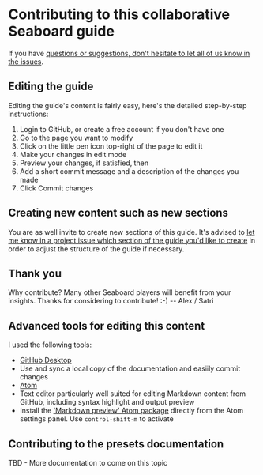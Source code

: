 # Contributing to this collaborative Seaboard guide

If you have [questions or suggestions, don't hesitate to let all of us know in the issues](https://github.com/alexandreleroux/Seaboard/issues).

## Editing the guide

Editing the guide's content is fairly easy, here's the detailed step-by-step instructions:

1. Login to GitHub, or create a free account if you don't have one
2. Go to the page you want to modify
3. Click on the little pen icon top-right of the page to edit it
4. Make your changes in edit mode
5. Preview your changes, if satisfied, then
6. Add a short commit message and a description of the changes you made
7. Click Commit changes

## Creating new content such as new sections

You are as well invite to create new sections of this guide. It's advised to [let me know in a project issue which section of the guide you'd like to create](https://github.com/alexandreleroux/Seaboard/issues) in order to adjust the structure of the guide if necessary.

## Thank you

Why contribute? Many other Seaboard players will benefit from your insights. Thanks for considering to contribute! :-) -- Alex / Satri

## Advanced tools for editing this content

I used the following tools:
* [GitHub Desktop](https://desktop.github.com)
 * Use and sync a local copy of the documentation and easiily commit changes
* [Atom](https://atom.io)
 * Text editor particularly well suited for editing Markdown content from GitHub, including syntax highlight and output preview
 * Install the ['Markdown preview' Atom package](https://github.com/atom/markdown-preview) directly from the Atom settings panel. Use `control-shift-m` to activate

## Contributing to the presets documentation

TBD - More documentation to come on this topic
